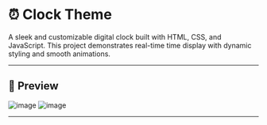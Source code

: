 # ⏰ Clock Theme

A sleek and customizable digital clock built with HTML, CSS, and JavaScript. This project demonstrates real-time time display with dynamic styling and smooth animations.

---

## 🎨 Preview

![image](https://github.com/user-attachments/assets/dc1e4dff-0b2d-482d-b701-dd54f00f0a15)
![image](https://github.com/user-attachments/assets/3d656afc-0f79-4cb0-9e6b-75f0f31c8dc5)

---


